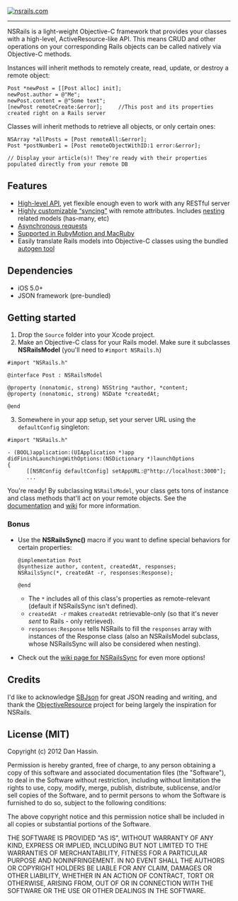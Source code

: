 [![nsrails.com](http://i.imgur.com/3FFpT.png)](http://nsrails.com/)

***

NSRails is a light-weight Objective-C framework that provides your classes with a high-level, ActiveResource-like API. This means CRUD and other operations on your corresponding Rails objects can be called natively via Objective-C methods.

Instances will inherit methods to remotely create, read, update, or destroy a remote object:

```objc
Post *newPost = [[Post alloc] init];
newPost.author = @"Me";
newPost.content = @"Some text";
[newPost remoteCreate:&error];     //This post and its properties created right on a Rails server
```

Classes will inherit methods to retrieve all objects, or only certain ones:

```objc
NSArray *allPosts = [Post remoteAll:&error];
Post *postNumber1 = [Post remoteObjectWithID:1 error:&error];

// Display your article(s)! They're ready with their properties populated directly from your remote DB
```

Features
--------

* [High-level API](http://dingbat.github.com/nsrails/html/Classes/NSRailsModel.html), yet flexible enough even to work with any RESTful server
* [Highly customizable “syncing”](https://github.com/dingbat/nsrails/wiki/NSRailsSync) with remote attributes. Includes [nesting](https://github.com/dingbat/nsrails/wiki/Nesting) related models (has-many, etc)
* [Asynchronous requests](http://dingbat.github.com/nsrails/html/Classes/NSRailsModel.html)
* [Supported in RubyMotion and MacRuby](https://github.com/dingbat/nsrails/tree/master/demos/ios%20-%20rubymotion)
* Easily translate Rails models into Objective-C classes using the bundled [autogen tool](https://github.com/dingbat/nsrails/tree/master/autogen)

Dependencies
--------

* iOS 5.0+
* JSON framework (pre-bundled)

Getting started
---------

1. Drop the `Source` folder into your Xcode project.
2. Make an Objective-C class for your Rails model. Make sure it subclasses **NSRailsModel** (you'll need to `#import NSRails.h`)

  ```objc
  #import "NSRails.h"

  @interface Post : NSRailsModel

  @property (nonatomic, strong) NSString *author, *content;
  @property (nonatomic, strong) NSDate *createdAt;
  
  @end
  ```

3. Somewhere in your app setup, set your server URL using the `defaultConfig` singleton:

  ```objc
  #import "NSRails.h"

  - (BOOL)application:(UIApplication *)app didFinishLaunchingWithOptions:(NSDictionary *)launchOptions
  {
        [[NSRConfig defaultConfig] setAppURL:@"http://localhost:3000"];
        ...
  ```

  You're ready! By subclassing `NSRailsModel`, your class gets tons of instance and class methods that'll act on your remote objects. See the [documentation](http://dingbat.github.com/nsrails/) and [wiki](https://github.com/dingbat/nsrails/wiki) for more information.

### Bonus

* Use the **NSRailsSync()** macro if you want to define special behaviors for certain properties:
  ```objc
  @implementation Post
  @synthesize author, content, createdAt, responses;
  NSRailsSync(*, createdAt -r, responses:Response);

  @end
  ```

  * The `*` includes all of this class's properties as remote-relevant (default if NSRailsSync isn't defined). 
  * `createdAt -r` makes `createdAt` retrievable-only (so that it's never *sent* to Rails - only retrieved).
  * `responses:Response` tells NSRails to fill the `responses` array with instances of the Response class (also an NSRailsModel subclass, whose NSRailsSync will also be considered when nesting).

* Check out the [wiki page for NSRailsSync](https://github.com/dingbat/nsrails/wiki/NSRailsSync) for even more options!

Credits
----------

I'd like to acknowledge [SBJson](https://github.com/stig/json-framework) for great JSON reading and writing, and thank the [ObjectiveResource](https://github.com/yfactorial/objectiveresource) project for being largely the inspiration for NSRails.

License (MIT)
---------

Copyright (c) 2012 Dan Hassin.

Permission is hereby granted, free of charge, to any person obtaining a copy of this software and associated documentation files (the
"Software"), to deal in the Software without restriction, including without limitation the rights to use, copy, modify, merge, publish, distribute, sublicense, and/or sell copies of the Software, and to permit persons to whom the Software is furnished to do so, subject to the following conditions:

The above copyright notice and this permission notice shall be included in all copies or substantial portions of the Software.

THE SOFTWARE IS PROVIDED "AS IS", WITHOUT WARRANTY OF ANY KIND, EXPRESS OR IMPLIED, INCLUDING BUT NOT LIMITED TO THE WARRANTIES OF MERCHANTABILITY, FITNESS FOR A PARTICULAR PURPOSE AND NONINFRINGEMENT. IN NO EVENT SHALL THE AUTHORS OR COPYRIGHT HOLDERS BE LIABLE FOR ANY CLAIM, DAMAGES OR OTHER LIABILITY, WHETHER IN AN ACTION OF CONTRACT, TORT OR OTHERWISE, ARISING FROM, OUT OF OR IN CONNECTION WITH THE SOFTWARE OR THE USE OR OTHER DEALINGS IN THE SOFTWARE.